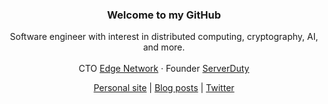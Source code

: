 <div align="center">
  <h3>Welcome to my GitHub</h3>
  <p>
    Software engineer with interest in distributed computing, cryptography, AI, and more.<br><br>
    CTO <a href="https://twitter.com/edgenetwork">Edge Network</a> &middot; Founder <a href="https://twitter.com/serverdutyco">ServerDuty</a>
  </p>
  <p><a href="https://adamkdean.co.uk">Personal site</a> | <a href="https://adamkdean.co.uk/posts">Blog posts</a> | <a href="https://twitter.com/imdsm">Twitter</a></p>
</div>
